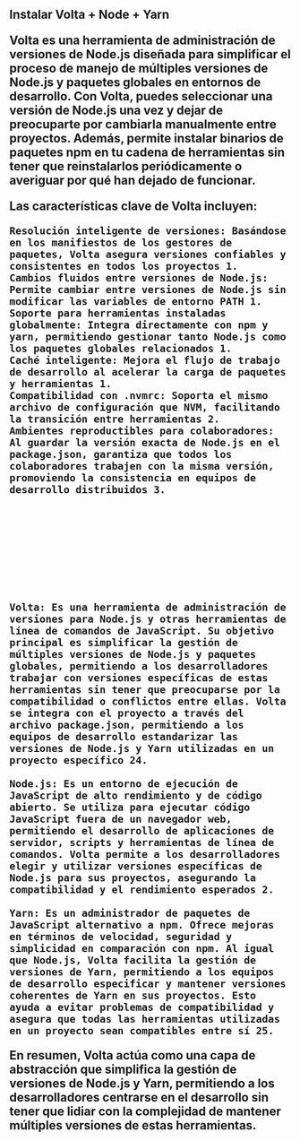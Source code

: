 <h2>Instalar Volta + Node + Yarn</hs>

Volta es una herramienta de administración de versiones de Node.js diseñada para simplificar el proceso de manejo de múltiples versiones de Node.js y paquetes globales en entornos de desarrollo. Con Volta, puedes seleccionar una versión de Node.js una vez y dejar de preocuparte por cambiarla manualmente entre proyectos. Además, permite instalar binarios de paquetes npm en tu cadena de herramientas sin tener que reinstalarlos periódicamente o averiguar por qué han dejado de funcionar.

Las características clave de Volta incluyen:

    Resolución inteligente de versiones: Basándose en los manifiestos de los gestores de paquetes, Volta asegura versiones confiables y consistentes en todos los proyectos 1.
    Cambios fluidos entre versiones de Node.js: Permite cambiar entre versiones de Node.js sin modificar las variables de entorno PATH 1.
    Soporte para herramientas instaladas globalmente: Integra directamente con npm y yarn, permitiendo gestionar tanto Node.js como los paquetes globales relacionados 1.
    Caché inteligente: Mejora el flujo de trabajo de desarrollo al acelerar la carga de paquetes y herramientas 1.
    Compatibilidad con .nvmrc: Soporta el mismo archivo de configuración que NVM, facilitando la transición entre herramientas 2.
    Ambientes reproductibles para colaboradores: Al guardar la versión exacta de Node.js en el package.json, garantiza que todos los colaboradores trabajen con la misma versión, promoviendo la consistencia en equipos de desarrollo distribuidos 3.









    Volta: Es una herramienta de administración de versiones para Node.js y otras herramientas de línea de comandos de JavaScript. Su objetivo principal es simplificar la gestión de múltiples versiones de Node.js y paquetes globales, permitiendo a los desarrolladores trabajar con versiones específicas de estas herramientas sin tener que preocuparse por la compatibilidad o conflictos entre ellas. Volta se integra con el proyecto a través del archivo package.json, permitiendo a los equipos de desarrollo estandarizar las versiones de Node.js y Yarn utilizadas en un proyecto específico 24.

    Node.js: Es un entorno de ejecución de JavaScript de alto rendimiento y de código abierto. Se utiliza para ejecutar código JavaScript fuera de un navegador web, permitiendo el desarrollo de aplicaciones de servidor, scripts y herramientas de línea de comandos. Volta permite a los desarrolladores elegir y utilizar versiones específicas de Node.js para sus proyectos, asegurando la compatibilidad y el rendimiento esperados 2.

    Yarn: Es un administrador de paquetes de JavaScript alternativo a npm. Ofrece mejoras en términos de velocidad, seguridad y simplicidad en comparación con npm. Al igual que Node.js, Volta facilita la gestión de versiones de Yarn, permitiendo a los equipos de desarrollo especificar y mantener versiones coherentes de Yarn en sus proyectos. Esto ayuda a evitar problemas de compatibilidad y asegura que todas las herramientas utilizadas en un proyecto sean compatibles entre sí 25.

En resumen, Volta actúa como una capa de abstracción que simplifica la gestión de versiones de Node.js y Yarn, permitiendo a los desarrolladores centrarse en el desarrollo sin tener que lidiar con la complejidad de mantener múltiples versiones de estas herramientas.

<!--
Agregar alias en la terminal para ajusta la imagen a la caja del neofetch

alias neofetch="neofetch --size none"
--!>
